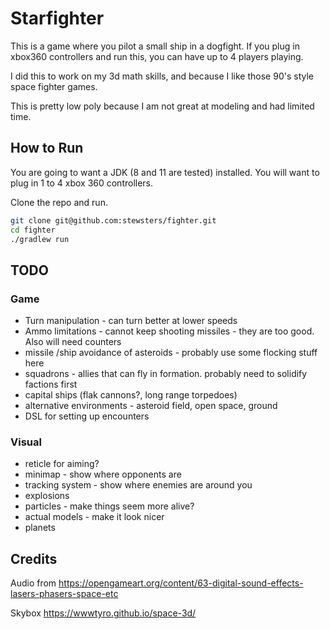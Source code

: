 # Starfighter

This is a game where you pilot a small ship in a dogfight.  If you plug in xbox360 controllers and run this, you can
have up to 4 players playing.

I did this to work on my 3d math skills, and because I like those 90's style space fighter games.

This is pretty low poly because I am not great at modeling and had limited time.


## How to Run

You are going to want a JDK (8 and 11 are tested) installed.  You will want to plug in 1 to 4 xbox 360 controllers.

Clone the repo and run.

```bash
git clone git@github.com:stewsters/fighter.git
cd fighter
./gradlew run
```


## TODO

### Game

* Turn manipulation - can turn better at lower speeds
* Ammo limitations - cannot keep shooting missiles - they are too good.  Also will need counters
* missile /ship avoidance of asteroids - probably use some flocking stuff here
* squadrons - allies that can fly in formation.  probably need to solidify factions first
* capital ships (flak cannons?, long range torpedoes) 
* alternative environments - asteroid field, open space, ground
* DSL for setting up encounters


### Visual
 
* reticle for aiming?
* minimap - show where opponents are
* tracking system - show where enemies are around you
* explosions
* particles - make things seem more alive?
* actual models - make it look nicer
* planets

## Credits
Audio from https://opengameart.org/content/63-digital-sound-effects-lasers-phasers-space-etc

Skybox https://wwwtyro.github.io/space-3d/